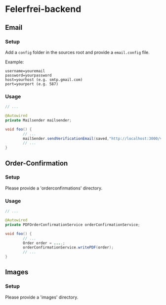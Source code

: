 # Felerfrei-backend

## Email

### Setup

Add a `config` folder in the sources root and provide a `email.config` file.

Example:

```lombok.config
username=youremail
password=yourpassword
host=yourhost (e.g. smtp.gmail.com)
port=yourport (e.g. 587)
```

### Usage

```java
// ...

@Autowired
private Mailsender mailsender;

void foo() {
        // ...
        mailSender.sendVerificationEmail(saved,"http://localhost:3000/verify/");
        // ...
}
```

## Order-Confirmation

### Setup

Please provide a 'orderconfirmations' directory.

### Usage

```java
// ...

@Autowired
private PDFOrderConfirmationService orderConfirmationService;

void foo() {
        // ...
        Order order = ....;
        orderConfirmationService.writePDF(order);
        // ...
}
```

## Images

### Setup

Please provide a 'images' directory.